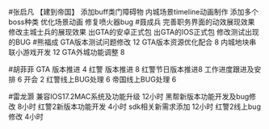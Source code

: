 #张启凡 【建到帝国】
添加buff类门障碍物
内城场景timeline动画制作
添加多个boss种类
优化场景动画
修复喷火器bug
#聂成兵 
完善职务界面的动效展现效果
修改主城士兵的展现效果
出GTA的安卓正式包
出GTA的IOS正式包
修改测试出现的BUG
#熊福成 
GTA版本测试问题修改                                            12
GTA版本资源优化配合                                             8 
内城地块串联小游戏开发                                        12
GTA外城功能调整                                                      8

#胡菲菲 
GTA 版本推进 4
红警 版本推进 8
红警节日版本推进8
工作进度跟进及安排   6
开会 2
红警线上BUG处理     6
帝国线上BUG处理      6

#雷龙灏 
兼容IOS17.2MAC系统及功能升级 12小时
黑帮新版本功能开发及bug修改  8小时
红警2新版本功能开发 4小时
sdk相关新需求添加 12小时
红警2线上bug修改  4小时